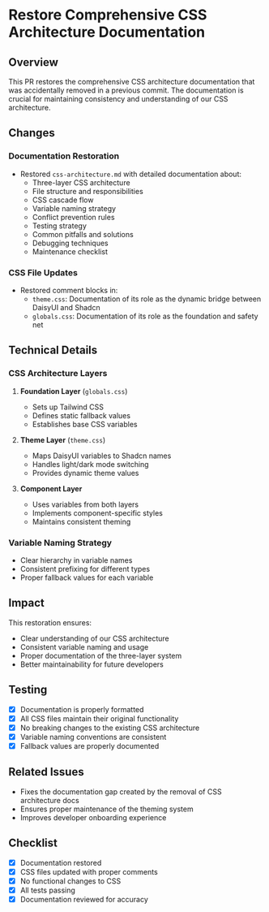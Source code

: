# Restore Comprehensive CSS Architecture Documentation

## Overview

This PR restores the comprehensive CSS architecture documentation that was accidentally removed in a previous commit. The documentation is crucial for maintaining consistency and understanding of our CSS architecture.

## Changes

### Documentation Restoration

- Restored `css-architecture.md` with detailed documentation about:
  - Three-layer CSS architecture
  - File structure and responsibilities
  - CSS cascade flow
  - Variable naming strategy
  - Conflict prevention rules
  - Testing strategy
  - Common pitfalls and solutions
  - Debugging techniques
  - Maintenance checklist

### CSS File Updates

- Restored comment blocks in:
  - `theme.css`: Documentation of its role as the dynamic bridge between DaisyUI and Shadcn
  - `globals.css`: Documentation of its role as the foundation and safety net

## Technical Details

### CSS Architecture Layers

1. **Foundation Layer** (`globals.css`)

   - Sets up Tailwind CSS
   - Defines static fallback values
   - Establishes base CSS variables

2. **Theme Layer** (`theme.css`)

   - Maps DaisyUI variables to Shadcn names
   - Handles light/dark mode switching
   - Provides dynamic theme values

3. **Component Layer**
   - Uses variables from both layers
   - Implements component-specific styles
   - Maintains consistent theming

### Variable Naming Strategy

- Clear hierarchy in variable names
- Consistent prefixing for different types
- Proper fallback values for each variable

## Impact

This restoration ensures:

- Clear understanding of our CSS architecture
- Consistent variable naming and usage
- Proper documentation of the three-layer system
- Better maintainability for future developers

## Testing

- [x] Documentation is properly formatted
- [x] All CSS files maintain their original functionality
- [x] No breaking changes to the existing CSS architecture
- [x] Variable naming conventions are consistent
- [x] Fallback values are properly documented

## Related Issues

- Fixes the documentation gap created by the removal of CSS architecture docs
- Ensures proper maintenance of the theming system
- Improves developer onboarding experience

## Checklist

- [x] Documentation restored
- [x] CSS files updated with proper comments
- [x] No functional changes to CSS
- [x] All tests passing
- [x] Documentation reviewed for accuracy
